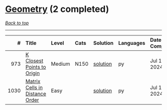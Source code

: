 # [Geometry](<https://leetcode.com/tag/Geometry/>) (2 completed)

*[Back to top](<../../README.md>)*

------

|    # | Title                                                                                            | Level   | Cats   | Solution                                                  | Languages   | Date Complete   |
|-----:|:-------------------------------------------------------------------------------------------------|:--------|:-------|:----------------------------------------------------------|:------------|:----------------|
|  973 | [K Closest Points to Origin](<https://leetcode.com/problems/k-closest-points-to-origin>)         | Medium  | N150   | [solution](<../_973. K Closest Points to Origin.md>)      | py          | Jul 11, 2024    |
| 1030 | [Matrix Cells in Distance Order](<https://leetcode.com/problems/matrix-cells-in-distance-order>) | Easy    |        | [solution](<../_1030. Matrix Cells in Distance Order.md>) | py          | Jul 11, 2024    |